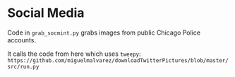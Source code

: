 Social Media
============

Code in `grab_socmint.py` grabs images from public Chicago Police accounts.

It calls the code from here which uses `tweepy`:
`https://github.com/miguelmalvarez/downloadTwitterPictures/blob/master/src/run.py`

